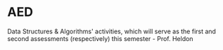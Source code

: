 # AED

Data Structures \& Algorithms' activities, which will serve as the first and second assessments (respectively) this semester - Prof. Heldon

